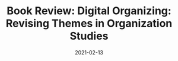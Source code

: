 ---
title: "Book Review: Digital Organizing: Revising Themes in Organization Studies"
collection: publications
permalink: /publication/2021-book-review-digital-organizing
date: 2021-02-13
venue: 'International Journal of Communication'
paperurl: '/files/pdf/research/alvarado_rojas_book_review_digital_organizing.pdf'
link: 'https://ijoc.org/index.php/ijoc/article/view/17192'
citation: 'Alvarado Rojas, A. (2021). Ursula Plesner and Emil Husted, Digital Organizing: Revising Themes in Organization Studies. <i>International Journal Of Communication, 15</i>(4). Retrieved from https://ijoc.org/index.php/ijoc/article/view/17192'
---